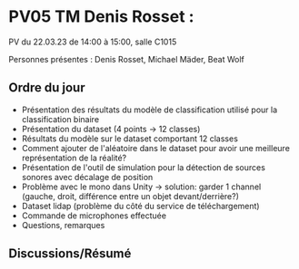 # PV05 TM Denis Rosset :
PV du 22.03.23 de 14:00 à 15:00, salle C1015

Personnes présentes : Denis Rosset, Michael Mäder, Beat Wolf
## Ordre du jour
- Présentation des résultats du modèle de classification utilisé pour la classification binaire
- Présentation du dataset (4 points -> 12 classes)
- Résultats du modèle sur le dataset comportant 12 classes
- Comment ajouter de l'aléatoire dans le dataset pour avoir une meilleure représentation de la réalité?
- Présentation de l'outil de simulation pour la détection de sources sonores avec décalage de position
- Problème avec le mono dans Unity -> solution: garder 1 channel (gauche, droit, différence entre un objet devant/derrière?)
- Dataset lidap (problème du côté du service de téléchargement)
- Commande de microphones effectuée
- Questions, remarques

## Discussions/Résumé

